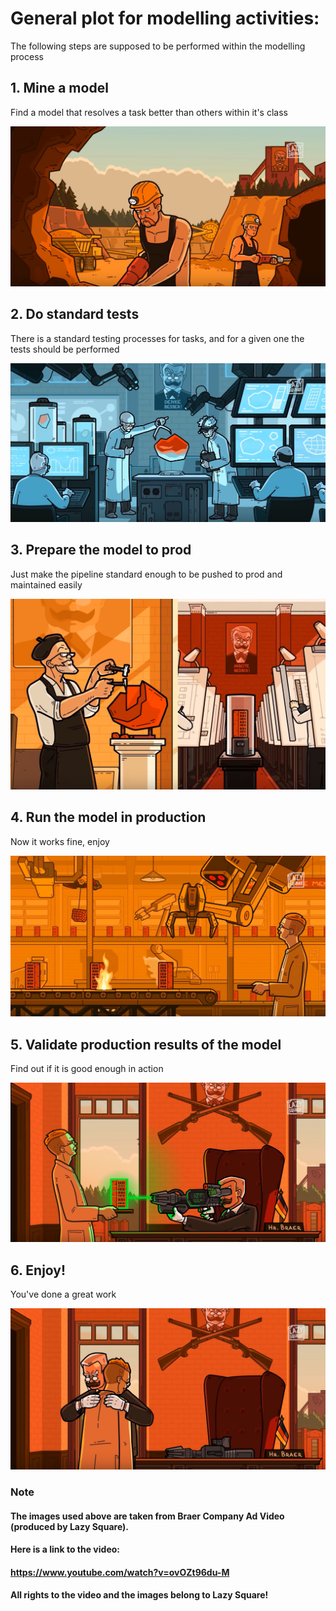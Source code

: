 # General plot for modelling activities:

The following steps are supposed to be performed within the modelling process 

## 1. Mine a model
Find a model that resolves a task better than others within it's class

![](img/step1__mining.PNG)

## 2. Do standard tests

There is a standard testing processes for tasks, and for a given one the tests
should be performed

![](img/step2__testing.PNG)

## 3. Prepare the model to prod

Just make the pipeline standard enough to be pushed to prod and maintained easily

![](img/step3_prodforming.PNG)

## 4. Run the model in production

Now it works fine, enjoy

![](img/step4_production.PNG)

## 5. Validate production results of the model

Find out if it is good enough in action

![](img/step5__validation.PNG)

## 6. Enjoy!

You've done a great work

![](img/step6_enjoy.PNG)

### Note

#### The images used above are taken from Braer Company Ad Video (produced by Lazy Square). 
#### Here is a link to the video: 
#### https://www.youtube.com/watch?v=ovOZt96du-M 

#### All rights to the video and the images belong to Lazy Square!
